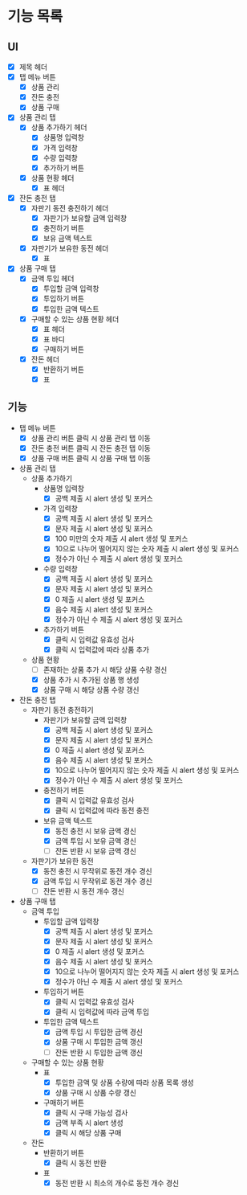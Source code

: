 # 기능 목록

## UI

- [x] 제목 헤더
- [x] 탭 메뉴 버튼
  - [x] 상품 관리
  - [x] 잔돈 충전
  - [x] 상품 구매
- [x] 상품 관리 탭
  - [x] 상품 추가하기 헤더
    - [x] 상품명 입력창
    - [x] 가격 입력창
    - [x] 수량 입력창
    - [x] 추가하기 버튼
  - [x] 상품 현황 헤더
    - [x] 표 헤더
- [x] 잔돈 충전 탭
  - [x] 자판기 동전 충전하기 헤더
    - [x] 자판기가 보유할 금액 입력창
    - [x] 충전하기 버튼
    - [x] 보유 금액 텍스트
  - [x] 자판기가 보유한 동전 헤더
    - [x] 표
- [x] 상품 구매 탭
  - [x] 금액 투입 헤더
    - [x] 투입할 금액 입력창
    - [x] 투입하기 버튼
    - [x] 투입한 금액 텍스트
  - [x] 구매할 수 있는 상품 현황 헤더
    - [x] 표 헤더
    - [x] 표 바디
    - [x] 구매하기 버튼
  - [x] 잔돈 헤더
    - [x] 반환하기 버튼
    - [x] 표

## 기능

- 탭 메뉴 버튼
  - [x] 상품 관리 버튼 클릭 시 상품 관리 탭 이동
  - [x] 잔돈 충전 버튼 클릭 시 잔돈 충전 탭 이동
  - [x] 상품 구매 버튼 클릭 시 상품 구매 탭 이동
- 상품 관리 탭
  - 상품 추가하기
    - 상품명 입력창
      - [x] 공백 제출 시 alert 생성 및 포커스
    - 가격 입력창
      - [x] 공백 제출 시 alert 생성 및 포커스
      - [x] 문자 제출 시 alert 생성 및 포커스
      - [x] 100 미만의 숫자 제출 시 alert 생성 및 포커스
      - [x] 10으로 나누어 떨어지지 않는 숫자 제출 시 alert 생성 및 포커스
      - [x] 정수가 아닌 수 제출 시 alert 생성 및 포커스
    - 수량 입력창
      - [x] 공백 제출 시 alert 생성 및 포커스
      - [x] 문자 제출 시 alert 생성 및 포커스
      - [x] 0 제출 시 alert 생성 및 포커스
      - [x] 음수 제출 시 alert 생성 및 포커스
      - [x] 정수가 아닌 수 제출 시 alert 생성 및 포커스
    - 추가하기 버튼
      - [x] 클릭 시 입력값 유효성 검사
      - [x] 클릭 시 입력값에 따라 상품 추가
  - 상품 현황
    - [ ] 존재하는 상품 추가 시 해당 상품 수량 경신
    - [x] 상품 추가 시 추가된 상품 행 생성
    - [x] 상품 구매 시 해당 상품 수량 갱신
- 잔돈 충전 탭
  - 자판기 동전 충전하기
    - 자판기가 보유할 금액 입력창
      - [x] 공백 제출 시 alert 생성 및 포커스
      - [x] 문자 제출 시 alert 생성 및 포커스
      - [x] 0 제출 시 alert 생성 및 포커스
      - [x] 음수 제출 시 alert 생성 및 포커스
      - [x] 10으로 나누어 떨어지지 않는 숫자 제출 시 alert 생성 및 포커스
      - [x] 정수가 아닌 수 제출 시 alert 생성 및 포커스
    - 충전하기 버튼
      - [x] 클릭 시 입력값 유효성 검사
      - [x] 클릭 시 입력값에 따라 동전 충전
    - 보유 금액 텍스트
      - [x] 동전 충전 시 보유 금액 경신
      - [x] 금액 투입 시 보유 금액 경신
      - [ ] 잔돈 반환 시 보유 금액 갱신
  - 자판기가 보유한 동전
    - [x] 동전 충전 시 무작위로 동전 개수 경신
    - [x] 금액 투입 시 무작위로 동전 개수 경신
    - [ ] 잔돈 반환 시 동전 개수 갱신
- 상품 구매 탭
  - 금액 투입
    - 투입할 금액 입력창
      - [x] 공백 제출 시 alert 생성 및 포커스
      - [x] 문자 제출 시 alert 생성 및 포커스
      - [x] 0 제출 시 alert 생성 및 포커스
      - [x] 음수 제출 시 alert 생성 및 포커스
      - [x] 10으로 나누어 떨어지지 않는 숫자 제출 시 alert 생성 및 포커스
      - [x] 정수가 아닌 수 제출 시 alert 생성 및 포커스
    - 투입하기 버튼
      - [x] 클릭 시 입력값 유효성 검사
      - [x] 클릭 시 입력값에 따라 금액 투입
    - 투입한 금액 텍스트
      - [x] 금액 투입 시 투입한 금액 경신
      - [x] 상품 구매 시 투입한 금액 갱신
      - [ ] 잔돈 반환 시 투입한 금액 갱신
  - 구매할 수 있는 상품 현황
    - 표
      - [x] 투입한 금액 및 상품 수량에 따라 상품 목록 생성
      - [x] 상품 구매 시 상품 수량 갱신
    - 구매하기 버튼
      - [x] 클릭 시 구매 가능성 검사
      - [x] 금액 부족 시 alert 생성
      - [x] 클릭 시 해당 상품 구매
  - 잔돈
    - 반환하기 버튼
      - [x] 클릭 시 동전 반환
    - 표
      - [x] 동전 반환 시 최소의 개수로 동전 개수 경신
